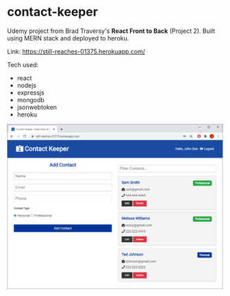 # contact-keeper
Udemy project from Brad Traversy's **React Front to Back** (Project 2).
Built using MERN stack and deployed to heroku.

Link: https://still-reaches-01375.herokuapp.com/

Tech used:
* react
* nodejs
* expressjs
* mongodb
* jsonwebtoken
* heroku

![Home page](https://github.com/josephsazon/contact-keeper/blob/master/demo/Home.PNG)
